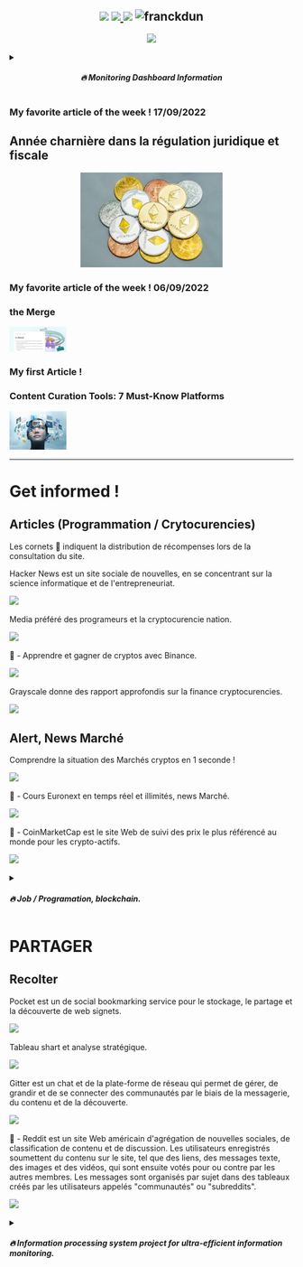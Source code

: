 <!-- DASHBOARD / COMMUNITY -->
<h2 align="center"> <a href="https://github.com/dashboard"> <img src="https://img.shields.io/badge/Go%20to-Dashboard-ff002f"></a> <a href="https://github.com/community/community/discussions/categories/lists-feedback"> <img src="https://img.shields.io/badge/Go%20to-Community-blueviolet"></a><a href="https://openclassrooms.workplace.com/?medium=email&story_id=S%3A_I100074563594586%3A1027025174673731"> <img src="https://img.shields.io/badge/Go%20to-Workplace-blueviolet"></a> <img src="https://komarev.com/ghpvc/?username=franckdun&label=views&color=0e75b6&style=flat" alt="franckdun" /> 
</h2>

<!-- //////////////////////////////////////////// MDI \\\\\\\\\\\\\\\\\\\\\\\\\\\\\\\\\\\\\\ -->

<p align="center"><a href="https://github.com/franckdun/MDI/"><img src="https://img.shields.io/badge/🔭-MDI-f04c0b" width="300"></a></p>

<details><summary><h4 align="center"><em><strong>🔥 Monitoring Dashboard Information</strong></em></h4></summary>

You can get access to this MDI, copy this badge on your github or other.
	
```
<p align="#"><a href="https://github.com/franckdun/MDI/"> <img src="https://img.shields.io/badge/🔭-MDI-f04c0b" width="#"></a></p>
```
</details>

<!-- //////////////////////////////////////////// NEW ARTICLE \\\\\\\\\\\\\\\\\\\\\\\\\\\\\\\\\\\\\\ -->

### My favorite article of the week ! 17/09/2022

## Année charnière dans la régulation juridique et fiscale

<p align="center"><a href="https://github.com/franckdun/MDI/blob/main/Articles/Ann%C3%A9e%20charni%C3%A8re%20dans%20la%20r%C3%A9gulation%20juridique%20et%20fiscale.pdf"> <img src="https://github.com/franckdun/MDI/blob/main/assets/img/Crypto_1.jpg" width="50%"></a></p>

<!-- //////////////////////////////////////////// ARTICLE \\\\\\\\\\\\\\\\\\\\\\\\\\\\\\\\\\\\\\ -->

### My favorite article of the week ! 06/09/2022

### the Merge

<p align="left"><a href="https://ethereum.org/en/upgrades/merge/"> <img src="https://github.com/franckdun/MDI/blob/main/assets/img/merge.PNG" width="20%"></a></p>

<!-- //////////////////////////////////////////// ARTICLE \\\\\\\\\\\\\\\\\\\\\\\\\\\\\\\\\\\\\\ -->

### My first Article !

### Content Curation Tools: 7 Must-Know Platforms

<p align="left"><a href="https://cinqmars.fr/outils-de-curation-7-plateformes/"> <img src="https://github.com/franckdun/MDI/blob/main/assets/img/readme1.PNG" width="20%"></a></p>

<!-- //////////////////////////////////////////// ARTICLE \\\\\\\\\\\\\\\\\\\\\\\\\\\\\\\\\\\\\\ -->

---		
		
# Get informed !

## Articles (Programmation / Crytocurencies) 
Les cornets 🎉 indiquent la distribution de récompenses lors de la consultation du site.

Hacker News est un site sociale de nouvelles, en se concentrant sur la science informatique et de l'entrepreneuriat.
<!-- hacker news -->
<p align="left"><a href="https://news.ycombinator.com/news"> <img src="https://img.shields.io/badge/-Hacker News-ff6600?style=for-the-badge&labelColor=white&logo=Ycombinator&logoColor=ff6600"> </a></p> 

Media préféré des programeurs et la cryptocurencie nation.
<!-- medium -->
<p align="left"><a href="https://medium.com/"> <img src="https://img.shields.io/badge/-Medium-2e71ff?style=for-the-badge&labelColor=white&logo=medium&logoColor=2e71ff"> </a></p> 


🎉 - Apprendre et gagner de cryptos avec Binance. 
<!-- binance -->
<p align="left"><a href="https://academy.binance.me/fr/quizzes"> <img src="https://img.shields.io/badge/-Academy Binance-fcd535?style=for-the-badge&labelColor=white&logo=Binance&logoColor=fcd535"> </a></p>


Grayscale donne des rapport approfondis sur la finance cryptocurencies.
<!-- Grayscale -->
<p align="left"><a href="https://grayscale.com/learn/"> <img src="https://img.shields.io/badge/-Grayscale-2e71ff?style=for-the-badge&labelColor=white&logo=grayscale&logoColor=2e71ff"> </a></p>

## Alert, News Marché 

Comprendre la situation des Marchés cryptos en 1 seconde !
<!-- COIN 360 -->
<p align="left"><a href="https://coin360.com/?currency=EUR"> <img src="https://img.shields.io/badge/-coin360-2e71ff?style=for-the-badge&labelColor=white&logo=Coin360&logoColor=2e71ff"> </a></p>

🎉 - Cours Euronext en temps réel et illimités, news Marché.
<!-- ADVFN -->
<p align="left"><a href="https://fr.advfn.com/"> <img src="https://img.shields.io/badge/-ADVFN-2e71ff?style=for-the-badge&labelColor=white&logo=advfn&logoColor=2e71ff"> </a></p> 

🎉 - CoinMarketCap est le site Web de suivi des prix le plus référencé au monde pour les crypto-actifs.
<!-- COIN MARKETCAP -->
<p align="left"><a href="https://coinmarketcap.com/account/my-diamonds/"> <img src="https://img.shields.io/badge/-coinmarketcap-2e71ff?style=for-the-badge&labelColor=white&logo=Coinmarketcap&logoColor=2e71ff"> </a></p> 



<details><summary><h4 align="left"><em><strong>🔥 Job / Programation, blockchain.</strong></em></h4></summary>
	
(La demande permet de savoir ce qui est recherché.)

<p align="center"><a href="https://fr.talent.com/"> <img src="https://img.shields.io/badge/-Talent-2e71ff?style=for-the-badge&labelColor=white&logo=Talent&logoColor=2e71ff"> </a><a href="https://www.meteojob.com/"> <img src="https://img.shields.io/badge/-Meteojob-2e71ff?style=for-the-badge&labelColor=white&logo=Meteojob&logoColor=2e71ff"> </a><a href="https://www.linkedin.com/ "> <img src="https://img.shields.io/badge/-linkedin-2e71ff?style=for-the-badge&labelColor=white&logo=Linkedin&logoColor=2e71ff"> </a></p>

---		
</details>

# PARTAGER

## Recolter

Pocket est un de social bookmarking service pour le stockage, le partage et la découverte de web signets.
<!-- pocket -->
<p align="left"><a href="https://getpocket.com/explore?src=sidebar"> <img src="https://img.shields.io/badge/-Pocket-ef4a5f?style=for-the-badge&labelColor=white&logo=Pocket&logoColor=ef4a5f"> </a></p>

Tableau shart et analyse stratégique.
<!-- TRADING VIEW -->
<p align="left"><a href="https://fr.tradingview.com/symbols/BTCUSD/?exchange=BITSTAMP"> <img src="https://img.shields.io/badge/-Tradingview-2e71ff?style=for-the-badge&labelColor=white&logo=Tradingview&logoColor=2e71ff"> </a></p>

Gitter est un chat et de la plate-forme de réseau qui permet de gérer, de grandir et de se connecter des communautés par le biais de la messagerie, du contenu et de la découverte. 

<p align="left"><a href="https://gitter.im/home/explore/tags/curated:frontend"> <img src="https://img.shields.io/badge/-Gitter-753a88?style=for-the-badge&labelColor=white&logo=Gitter&logoColor=753a88"> </a></p>

🎉 - Reddit est un site Web américain d'agrégation de nouvelles sociales, de classification de contenu et de discussion. Les utilisateurs enregistrés soumettent du contenu sur le site, tel que des liens, des messages texte, des images et des vidéos, qui sont ensuite votés pour ou contre par les autres membres. Les messages sont organisés par sujet dans des tableaux créés par les utilisateurs appelés "communautés" ou "subreddits".

<p align="left"><a href="https://www.reddit.com/"> <img src="https://img.shields.io/badge/-reddit-rgb(255, 69, 0)?style=for-the-badge&labelColor=white&logo=Reddit&logoColor=rgb(255, 69, 0)"> </a></p>


<details><summary><h4 align="left"><em><strong>🔥 Information processing system project for ultra-efficient information monitoring.</strong></em></h4></summary>

## Projet system de traitement de l'information pour une veille informationnelle ultra efficace.

- outils pour faire une veille

	https://wakelet.com/
	https://paper.li/

	https://elink.io/
	https://www.getrevue.co/


	https://slack.com/intl/fr-fr/
	https://trello.com/
	
________________________________________
   
    Feedly
    Pocket
    Flipboard
    Paper.li (possibilité d'automatisation)
    Scoop.it
    Google Alertes
    Buzzsumo
    Pinterest
    Netvibes
    The Old Reader

---

- création de contenu
	
	- blog
		- wordpress https://wordpress.com/fr/
	
		- trumblr https://www.tumblr.com/explore/trending?source=homepage_explore
	
		- blogger https://www.blogger.com/about/?r=2
	

	- Articles 

		- https://medium.com/
	
		- linkedin https://www.linkedin.com/post/new/

<details>

	- outils 
	
		- https://www.canva.com/fr_fr/creer/infographies/

        	- https://snappa.com/create/infographics

        	- https://infogram.com/

        	- https://www.easel.ly/


cours “Prenez la parole en public”

- Initiez-vous à l'art du « storytelling » 
	
	<a href="https://openclassrooms.com/fr/courses/4577696-prenez-la-parole-en-public/7412648-initiez-vous-a-lart-du-storytelling"> <img src="https://img.shields.io/badge/Go%20to-Openclassrooms-blueviolet"></a>

- Structurez votre contenu comme un pro
	
	<a href="https://openclassrooms.com/fr/courses/4577696-prenez-la-parole-en-public/7412656-structurez-votre-contenu-comme-un-pro"> <img src="https://img.shields.io/badge/Go%20to-Openclassrooms-blueviolet"></a>

</details>
</details>



